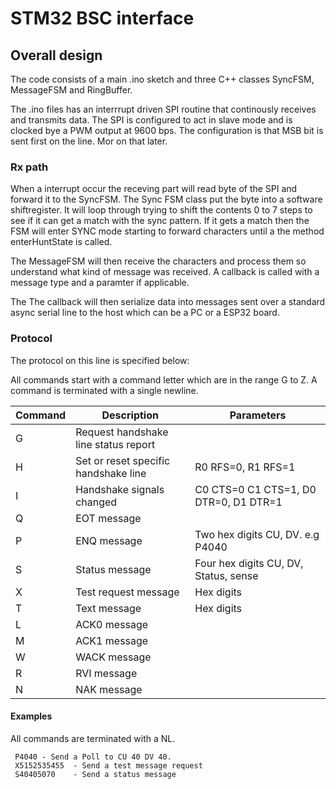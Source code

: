 # STM32 BSC interface

## Overall design

The code consists of a main .ino sketch and three C++ classes SyncFSM, MessageFSM and RingBuffer. 

The .ino files has an interrrupt driven SPI routine that continously receives and transmits data. The SPI is configured to act in slave mode
and is clocked bye a PWM output at 9600 bps. The configuration is that MSB bit is sent first on the line. Mor on that later.

### Rx path

When a interrupt occur the receving part will read byte of the SPI and forward it to the SyncFSM. The Sync FSM class put the byte
into a software shiftregister. It will loop through trying to shift the contents 0 to 7 steps to see if it can get a match with
the sync pattern. If it gets a match then the FSM will enter SYNC mode starting to forward characters until a the method enterHuntState is called.

The MessageFSM will then receive the characters and process them so understand what kind of message was received. A callback is called
with a message type and a paramter if applicable.

The The callback will then serialize data into messages sent over a standard async serial line to the host which can be a PC
or a ESP32 board.


### Protocol

The protocol on this line is specified below:

All commands start with a command letter which are in the range G to Z. A command is terminated with a single newline.


|  Command      |  Description                            |  Parameters                             |
|---------------|-----------------------------------------|-----------------------------------------|
|    G          |  Request handshake line status report   |                                         |
|    H          |  Set or reset specific handshake line   |  R0 RFS=0, R1 RFS=1                     |
|    I          |  Handshake signals changed              |  C0 CTS=0  C1 CTS=1, D0 DTR=0, D1 DTR=1 |
|    Q          |  EOT message                            |                                         |
|    P          |  ENQ message                            |  Two hex digits CU, DV. e.g P4040       |
|    S          |  Status message                         |  Four hex digits CU, DV, Status, sense  |
|    X          |  Test request message                   |  Hex digits                             |
|    T          |  Text message                           |  Hex digits                             |
|    L          |  ACK0 message                           |                                         |
|    M          |  ACK1 message                           |                                         |
|    W          |  WACK message                           |                                         |
|    R          |  RVI message                            |                                         |
|    N          |  NAK message                            |                                         |

#### Examples

All commands are terminated with a NL.
```
 P4040 - Send a Poll to CU 40 DV 40.
 X5152535455  - Send a test message request
 S40405070    - Send a status message
``` 
 
  


